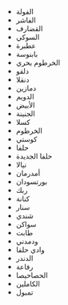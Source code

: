 - الفولة
- الفاشر
- القضارف
- السوكي
- عطبرة
- بابنوسة
- الخرطوم بحري
- دلقو
- دنقلا
- دمازين
- الدويم
- الأبيض
- الجنينة
- كسلا
- الخرطوم
- كوستي
- حلفا
- حلفا الجديدة
- نيالا
- أمدرمان
- بورتسودان
- ربك
- كنانة
- سنار
- شندي
- سواكن
- طابت
- ودمدني
- وادي حلفا
- الدندر
- رفاعة
- الحصاحيصا
- الكاملين
- تمبول


